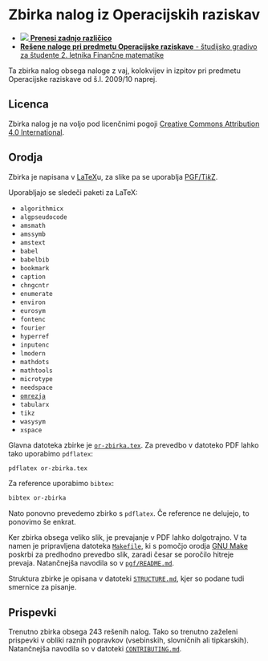 # Zbirka nalog iz Operacijskih raziskav

* [![](https://github.com/jaanos/or-zbirka/workflows/PDF/badge.svg) **Prenesi zadnjo različico**](https://jaanos.github.io/or-zbirka/pdf/or-zbirka.pdf)
* [**Rešene naloge pri predmetu Operacijske raziskave** - študijsko gradivo za študente 2. letnika Finančne matematike](https://jaanos.github.io/or-zbirka/pdf/or-gradivo.pdf)

Ta zbirka nalog obsega naloge z vaj, kolokvijev in izpitov
pri predmetu Operacijske raziskave od š.l. 2009/10 naprej.

## Licenca

Zbirka nalog je na voljo pod licenčnimi pogoji
[Creative Commons Attribution 4.0 International](LICENSE).

## Orodja

Zbirka je napisana v [LaTeX](https://www.latex-project.org/)u,
za slike pa se uporablja [PGF/Ti*k*Z](https://sourceforge.net/projects/pgf/).

Uporabljajo se sledeči paketi za LaTeX:

* `algorithmicx`
* `algpseudocode`
* `amsmath`
* `amssymb`
* `amstext`
* `babel`
* `babelbib`
* `bookmark`
* `caption`
* `chngcntr`
* `enumerate`
* `environ`
* `eurosym`
* `fontenc`
* `fourier`
* `hyperref`
* `inputenc`
* `lmodern`
* `mathdots`
* `mathtools`
* `microtype`
* `needspace`
* [`omrezja`](https://github.com/jaanos/omrezja)
* `tabularx`
* `tikz`
* `wasysym`
* `xspace`

Glavna datoteka zbirke je [`or-zbirka.tex`](https://github.com/jaanos/or-zbirka/blob/master/or-zbirka.tex).
Za prevedbo v datoteko PDF lahko tako uporabimo `pdflatex`:
```bash
pdflatex or-zbirka.tex
```
Za reference uporabimo `bibtex`:
```bash
bibtex or-zbirka
```
Nato ponovno prevedemo zbirko s `pdflatex`.
Če reference ne delujejo, to ponovimo še enkrat.

Ker zbirka obsega veliko slik,
je prevajanje v PDF lahko dolgotrajno.
V ta namen je pripravljena datoteka [`Makefile`](https://github.com/jaanos/or-zbirka/blob/master/Makefile),
ki s pomočjo orodja [GNU Make](https://www.gnu.org/software/make/)
poskrbi za predhodno prevedbo slik,
zaradi česar se poročilo hitreje prevaja.
Natančnejša navodila so v [`pgf/README.md`](pgf/README.md).

Struktura zbirke je opisana v datoteki [`STRUCTURE.md`](STRUCTURE.md),
kjer so podane tudi smernice za pisanje.

## Prispevki

Trenutno zbirka obsega 243 rešenih nalog.
Tako so trenutno zaželeni prispevki v obliki raznih popravkov
(vsebinskih, slovničnih ali tipkarskih).
Natančnejša navodila so v datoteki [`CONTRIBUTING.md`](CONTRIBUTING.md).
